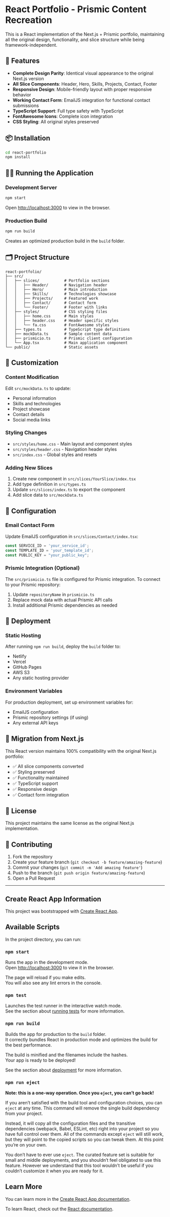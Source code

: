 # React Portfolio - Prismic Content Recreation

This is a React implementation of the Next.js + Prismic portfolio, maintaining all the original design, functionality, and slice structure while being framework-independent.

## 🚀 Features

- **Complete Design Parity**: Identical visual appearance to the original Next.js version
- **All Slice Components**: Header, Hero, Skills, Projects, Contact, Footer
- **Responsive Design**: Mobile-friendly layout with proper responsive behavior
- **Working Contact Form**: EmailJS integration for functional contact submissions
- **TypeScript Support**: Full type safety with TypeScript
- **FontAwesome Icons**: Complete icon integration
- **CSS Styling**: All original styles preserved

## 📦 Installation

```bash
cd react-portfolio
npm install
```

## 🏃‍♂️ Running the Application

### Development Server
```bash
npm start
```
Open [http://localhost:3000](http://localhost:3000) to view in the browser.

### Production Build
```bash
npm run build
```
Creates an optimized production build in the `build` folder.

## 🗂️ Project Structure

```
react-portfolio/
├── src/
│   ├── slices/           # Portfolio sections
│   │   ├── Header/       # Navigation header
│   │   ├── Hero/         # Main introduction
│   │   ├── Skills/       # Technologies showcase
│   │   ├── Projects/     # Featured work
│   │   ├── Contact/      # Contact form
│   │   └── Footer/       # Footer with links
│   ├── styles/           # CSS styling files
│   │   ├── home.css      # Main styles
│   │   ├── header.css    # Header specific styles
│   │   └── fa.css        # FontAwesome styles
│   ├── types.ts          # TypeScript type definitions
│   ├── mockData.ts       # Sample content data
│   ├── prismicio.ts      # Prismic client configuration
│   └── App.tsx           # Main application component
└── public/               # Static assets
```

## 🎨 Customization

### Content Modification
Edit `src/mockData.ts` to update:
- Personal information
- Skills and technologies
- Project showcase
- Contact details
- Social media links

### Styling Changes
- `src/styles/home.css` - Main layout and component styles
- `src/styles/header.css` - Navigation header styles
- `src/index.css` - Global styles and resets

### Adding New Slices
1. Create new component in `src/slices/YourSlice/index.tsx`
2. Add type definition in `src/types.ts`
3. Update `src/slices/index.ts` to export the component
4. Add slice data to `src/mockData.ts`

## 🔧 Configuration

### Email Contact Form
Update EmailJS configuration in `src/slices/Contact/index.tsx`:
```typescript
const SERVICE_ID = 'your_service_id';
const TEMPLATE_ID = 'your_template_id';
const PUBLIC_KEY = "your_public_key";
```

### Prismic Integration (Optional)
The `src/prismicio.ts` file is configured for Prismic integration. To connect to your Prismic repository:
1. Update `repositoryName` in `prismicio.ts`
2. Replace mock data with actual Prismic API calls
3. Install additional Prismic dependencies as needed

## 🚀 Deployment

### Static Hosting
After running `npm run build`, deploy the `build` folder to:
- Netlify
- Vercel
- GitHub Pages
- AWS S3
- Any static hosting provider

### Environment Variables
For production deployment, set up environment variables for:
- EmailJS configuration
- Prismic repository settings (if using)
- Any external API keys

## 🔄 Migration from Next.js

This React version maintains 100% compatibility with the original Next.js portfolio:
- ✅ All slice components converted
- ✅ Styling preserved
- ✅ Functionality maintained
- ✅ TypeScript support
- ✅ Responsive design
- ✅ Contact form integration

## 📝 License

This project maintains the same license as the original Next.js implementation.

## 🤝 Contributing

1. Fork the repository
2. Create your feature branch (`git checkout -b feature/amazing-feature`)
3. Commit your changes (`git commit -m 'Add amazing feature'`)
4. Push to the branch (`git push origin feature/amazing-feature`)
5. Open a Pull Request

---

## Create React App Information

This project was bootstrapped with [Create React App](https://github.com/facebook/create-react-app).

## Available Scripts

In the project directory, you can run:

### `npm start`

Runs the app in the development mode.\
Open [http://localhost:3000](http://localhost:3000) to view it in the browser.

The page will reload if you make edits.\
You will also see any lint errors in the console.

### `npm test`

Launches the test runner in the interactive watch mode.\
See the section about [running tests](https://facebook.github.io/create-react-app/docs/running-tests) for more information.

### `npm run build`

Builds the app for production to the `build` folder.\
It correctly bundles React in production mode and optimizes the build for the best performance.

The build is minified and the filenames include the hashes.\
Your app is ready to be deployed!

See the section about [deployment](https://facebook.github.io/create-react-app/docs/deployment) for more information.

### `npm run eject`

**Note: this is a one-way operation. Once you `eject`, you can’t go back!**

If you aren’t satisfied with the build tool and configuration choices, you can `eject` at any time. This command will remove the single build dependency from your project.

Instead, it will copy all the configuration files and the transitive dependencies (webpack, Babel, ESLint, etc) right into your project so you have full control over them. All of the commands except `eject` will still work, but they will point to the copied scripts so you can tweak them. At this point you’re on your own.

You don’t have to ever use `eject`. The curated feature set is suitable for small and middle deployments, and you shouldn’t feel obligated to use this feature. However we understand that this tool wouldn’t be useful if you couldn’t customize it when you are ready for it.

## Learn More

You can learn more in the [Create React App documentation](https://facebook.github.io/create-react-app/docs/getting-started).

To learn React, check out the [React documentation](https://reactjs.org/).
